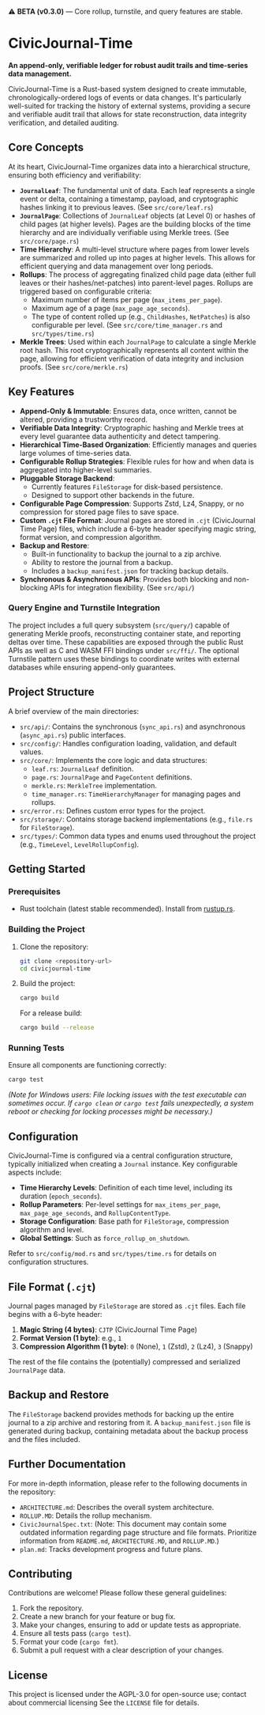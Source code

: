 ⚠️ **BETA (v0.3.0)** — Core rollup, turnstile, and query features are stable.
# CivicJournal-Time

**An append-only, verifiable ledger for robust audit trails and time-series data management.**

CivicJournal-Time is a Rust-based system designed to create immutable, chronologically-ordered logs of events or data changes. It's particularly well-suited for tracking the history of external systems, providing a secure and verifiable audit trail that allows for state reconstruction, data integrity verification, and detailed auditing.



## Core Concepts

At its heart, CivicJournal-Time organizes data into a hierarchical structure, ensuring both efficiency and verifiability:

*   **`JournalLeaf`**: The fundamental unit of data. Each leaf represents a single event or delta, containing a timestamp, payload, and cryptographic hashes linking it to previous leaves. (See `src/core/leaf.rs`)
*   **`JournalPage`**: Collections of `JournalLeaf` objects (at Level 0) or hashes of child pages (at higher levels). Pages are the building blocks of the time hierarchy and are individually verifiable using Merkle trees. (See `src/core/page.rs`)
*   **Time Hierarchy**: A multi-level structure where pages from lower levels are summarized and rolled up into pages at higher levels. This allows for efficient querying and data management over long periods.
*   **Rollups**: The process of aggregating finalized child page data (either full leaves or their hashes/net-patches) into parent-level pages. Rollups are triggered based on configurable criteria:
    *   Maximum number of items per page (`max_items_per_page`).
    *   Maximum age of a page (`max_page_age_seconds`).
    *   The type of content rolled up (e.g., `ChildHashes`, `NetPatches`) is also configurable per level.
    (See `src/core/time_manager.rs` and `src/types/time.rs`)
*   **Merkle Trees**: Used within each `JournalPage` to calculate a single Merkle root hash. This root cryptographically represents all content within the page, allowing for efficient verification of data integrity and inclusion proofs. (See `src/core/merkle.rs`)

## Key Features

*   **Append-Only & Immutable**: Ensures data, once written, cannot be altered, providing a trustworthy record.
*   **Verifiable Data Integrity**: Cryptographic hashing and Merkle trees at every level guarantee data authenticity and detect tampering.
*   **Hierarchical Time-Based Organization**: Efficiently manages and queries large volumes of time-series data.
*   **Configurable Rollup Strategies**: Flexible rules for how and when data is aggregated into higher-level summaries.
*   **Pluggable Storage Backend**:
    *   Currently features `FileStorage` for disk-based persistence.
    *   Designed to support other backends in the future.
*   **Configurable Page Compression**: Supports Zstd, Lz4, Snappy, or no compression for stored page files to save space.
*   **Custom `.cjt` File Format**: Journal pages are stored in `.cjt` (CivicJournal Time Page) files, which include a 6-byte header specifying magic string, format version, and compression algorithm.
*   **Backup and Restore**:
    *   Built-in functionality to backup the journal to a zip archive.
    *   Ability to restore the journal from a backup.
    *   Includes a `backup_manifest.json` for tracking backup details.
*   **Synchronous & Asynchronous APIs**: Provides both blocking and non-blocking APIs for integration flexibility. (See `src/api/`)

### Query Engine and Turnstile Integration

The project includes a full query subsystem (`src/query/`) capable of generating
Merkle proofs, reconstructing container state, and reporting deltas over time.
These capabilities are exposed through the public Rust APIs as well as C and
WASM FFI bindings under `src/ffi/`. The optional Turnstile pattern uses these
bindings to coordinate writes with external databases while ensuring
append-only guarantees.

## Project Structure

A brief overview of the main directories:

*   `src/api/`: Contains the synchronous (`sync_api.rs`) and asynchronous (`async_api.rs`) public interfaces.
*   `src/config/`: Handles configuration loading, validation, and default values.
*   `src/core/`: Implements the core logic and data structures:
    *   `leaf.rs`: `JournalLeaf` definition.
    *   `page.rs`: `JournalPage` and `PageContent` definitions.
    *   `merkle.rs`: `MerkleTree` implementation.
    *   `time_manager.rs`: `TimeHierarchyManager` for managing pages and rollups.
*   `src/error.rs`: Defines custom error types for the project.
*   `src/storage/`: Contains storage backend implementations (e.g., `file.rs` for `FileStorage`).
*   `src/types/`: Common data types and enums used throughout the project (e.g., `TimeLevel`, `LevelRollupConfig`).

## Getting Started

### Prerequisites

*   Rust toolchain (latest stable recommended). Install from [rustup.rs](https://rustup.rs/).

### Building the Project

1.  Clone the repository:
    ```bash
    git clone <repository-url>
    cd civicjournal-time
    ```
2.  Build the project:
    ```bash
    cargo build
    ```
    For a release build:
    ```bash
    cargo build --release
    ```

### Running Tests

Ensure all components are functioning correctly:

```bash
cargo test
```

*(Note for Windows users: File locking issues with the test executable can sometimes occur. If `cargo clean` or `cargo test` fails unexpectedly, a system reboot or checking for locking processes might be necessary.)*

## Configuration

CivicJournal-Time is configured via a central configuration structure, typically initialized when creating a `Journal` instance. Key configurable aspects include:

*   **Time Hierarchy Levels**: Definition of each time level, including its duration (`epoch_seconds`).
*   **Rollup Parameters**: Per-level settings for `max_items_per_page`, `max_page_age_seconds`, and `RollupContentType`.
*   **Storage Configuration**: Base path for `FileStorage`, compression algorithm and level.
*   **Global Settings**: Such as `force_rollup_on_shutdown`.

Refer to `src/config/mod.rs` and `src/types/time.rs` for details on configuration structures.

## File Format (`.cjt`)

Journal pages managed by `FileStorage` are stored as `.cjt` files. Each file begins with a 6-byte header:

1.  **Magic String (4 bytes)**: `CJTP` (CivicJournal Time Page)
2.  **Format Version (1 byte)**: e.g., `1`
3.  **Compression Algorithm (1 byte)**: `0` (None), `1` (Zstd), `2` (Lz4), `3` (Snappy)

The rest of the file contains the (potentially) compressed and serialized `JournalPage` data.

## Backup and Restore

The `FileStorage` backend provides methods for backing up the entire journal to a zip archive and restoring from it. A `backup_manifest.json` file is generated during backup, containing metadata about the backup process and the files included.

## Further Documentation

For more in-depth information, please refer to the following documents in the repository:

*   `ARCHITECTURE.md`: Describes the overall system architecture.
*   `ROLLUP.MD`: Details the rollup mechanism.
*   `CivicJournalSpec.txt`: (Note: This document may contain some outdated information regarding page structure and file formats. Prioritize information from `README.md`, `ARCHITECTURE.MD`, and `ROLLUP.MD`.)
*   `plan.md`: Tracks development progress and future plans.

## Contributing

Contributions are welcome! Please follow these general guidelines:

1.  Fork the repository.
2.  Create a new branch for your feature or bug fix.
3.  Make your changes, ensuring to add or update tests as appropriate.
4.  Ensure all tests pass (`cargo test`).
5.  Format your code (`cargo fmt`).
6.  Submit a pull request with a clear description of your changes.

## License

This project is licensed under the AGPL-3.0 for open-source use; contact about commercial licensing See the `LICENSE` file for details.
